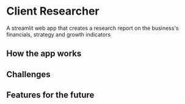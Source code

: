# Client Researcher
A streamlit web app that creates a research report on the business's financials, strategy and growth indicators

## How the app works

## Challenges

## Features for the future
